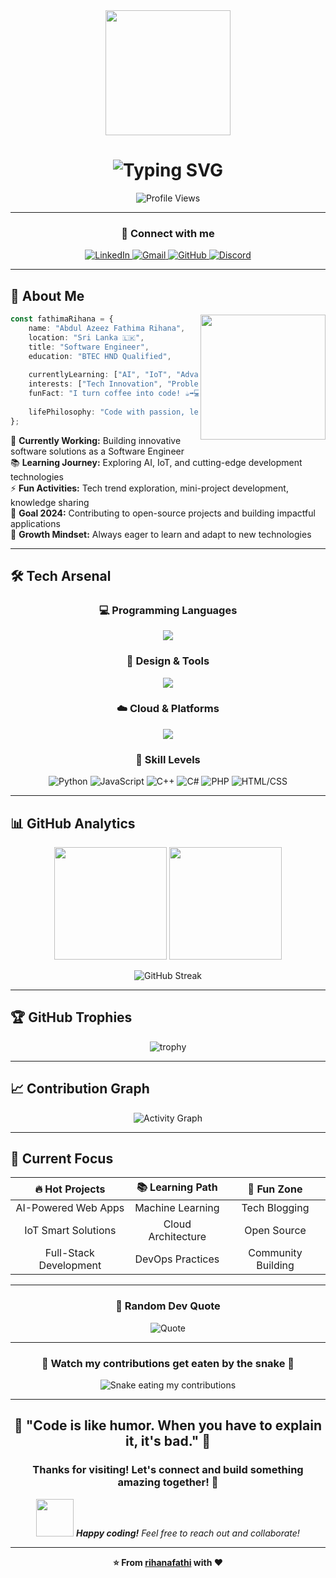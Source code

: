 <div align="center">
  <img height="200" src="https://media4.giphy.com/media/v1.Y2lkPTc5MGI3NjExbTNxNWZ6MzgwaXZraXN0b3l6cnJyZzdnbmcxaXR3Yjdxanp4Y2VyeiZlcD12MV9pbnRlcm5hbF9naWZfYnlfaWQmY3Q9Zw/xT9IgzoKnwFNmISR8I/giphy.gif"  />
  
  <h1>
    <img src="https://readme-typing-svg.demolab.com?font=Fira+Code&size=30&pause=1000&color=FF6B6B&center=true&vCenter=true&width=600&lines=Hey+there!+I'm+Fathima+Rihana+%F0%9F%91%8B;Software+Engineer+%F0%9F%92%BB;AI+%26+IoT+Enthusiast+%F0%9F%9A%80;Welcome+to+my+GitHub!" alt="Typing SVG" />
  </h1>
  
  <img src="https://komarev.com/ghpvc/?username=rihanafathi&label=Profile%20views&color=FF6B6B&style=for-the-badge" alt="Profile Views" />
</div>

---

<div align="center">
  
### 🌟 Connect with me
  
<a href="https://linkedin.com/in/fathima-rihana" target="_blank">
  <img src="https://img.shields.io/badge/LinkedIn-0077B5?style=for-the-badge&logo=linkedin&logoColor=white" alt="LinkedIn" />
</a>
<a href="mailto:your.email@example.com" target="_blank">
  <img src="https://img.shields.io/badge/Gmail-D14836?style=for-the-badge&logo=gmail&logoColor=white" alt="Gmail" />
</a>
<a href="https://github.com/rihanafathi" target="_blank">
  <img src="https://img.shields.io/badge/GitHub-100000?style=for-the-badge&logo=github&logoColor=white" alt="GitHub" />
</a>
<a href="https://discord.gg/yourdiscord" target="_blank">
  <img src="https://img.shields.io/badge/Discord-7289DA?style=for-the-badge&logo=discord&logoColor=white" alt="Discord" />
</a>

</div>

---

## 🚀 About Me

<img align="right" height="200" src="https://media.giphy.com/media/SWoSkN6DxTszqIKEqv/giphy.gif" />

```typescript
const fathimaRihana = {
    name: "Abdul Azeez Fathima Rihana",
    location: "Sri Lanka 🇱🇰",
    title: "Software Engineer",
    education: "BTEC HND Qualified",
    
    currentlyLearning: ["AI", "IoT", "Advanced Software Development"],
    interests: ["Tech Innovation", "Problem Solving", "Knowledge Sharing"],
    funFact: "I turn coffee into code! ☕️➡️💻",
    
    lifePhilosophy: "Code with passion, learn with curiosity! 🌟"
};
```

<div align="left">
  
🔭 **Currently Working:** Building innovative software solutions as a Software Engineer  
📚 **Learning Journey:** Exploring AI, IoT, and cutting-edge development technologies  
⚡ **Fun Activities:** Tech trend exploration, mini-project development, knowledge sharing  
🎯 **Goal 2024:** Contributing to open-source projects and building impactful applications  
🌱 **Growth Mindset:** Always eager to learn and adapt to new technologies  

</div>

---

## 🛠️ Tech Arsenal

<div align="center">

### 💻 Programming Languages
<img src="https://skillicons.dev/icons?i=python,js,cpp,cs,php,html,css" />

### 🎨 Design & Tools  
<img src="https://skillicons.dev/icons?i=figma,vscode,git,github,arduino" />

### ☁️ Cloud & Platforms
<img src="https://skillicons.dev/icons?i=gcp,firebase,vercel,netlify" />

</div>

<div align="center">

### 🌈 Skill Levels

![Python](https://img.shields.io/badge/Python-90%25-brightgreen?style=flat-square&logo=python&logoColor=white)
![JavaScript](https://img.shields.io/badge/JavaScript-85%25-yellow?style=flat-square&logo=javascript&logoColor=white)
![C++](https://img.shields.io/badge/C++-80%25-blue?style=flat-square&logo=cplusplus&logoColor=white)
![C#](https://img.shields.io/badge/C%23-75%25-purple?style=flat-square&logo=csharp&logoColor=white)
![PHP](https://img.shields.io/badge/PHP-70%25-blueviolet?style=flat-square&logo=php&logoColor=white)
![HTML/CSS](https://img.shields.io/badge/HTML%2FCSS-95%25-orange?style=flat-square&logo=html5&logoColor=white)

</div>

---

## 📊 GitHub Analytics

<div align="center">
  
<img height="180em" src="https://github-readme-stats.vercel.app/api?username=rihanafathi&show_icons=true&theme=tokyonight&include_all_commits=true&count_private=true&border_radius=15&bg_color=0D1117&title_color=FF6B6B&icon_color=FFD700&text_color=FFF"/>

<img height="180em" src="https://github-readme-stats.vercel.app/api/top-langs/?username=rihanafathi&layout=compact&theme=tokyonight&border_radius=15&bg_color=0D1117&title_color=FF6B6B&text_color=FFF"/>

</div>

<div align="center">
  
![GitHub Streak](https://streak-stats.demolab.com?user=rihanafathi&theme=tokyonight&border_radius=15&background=0D1117&ring=FF6B6B&fire=FFD700&currStreakLabel=FFF)

</div>

---

## 🏆 GitHub Trophies

<div align="center">
  
![trophy](https://github-profile-trophy.vercel.app/?username=rihanafathi&theme=tokyonight&no-frame=false&no-bg=false&margin-w=4&row=1)

</div>

---

## 📈 Contribution Graph

<div align="center">
  
![Activity Graph](https://github-readme-activity-graph.vercel.app/graph?username=rihanafathi&theme=tokyo-night&bg_color=0D1117&color=FF6B6B&line=FFD700&point=FFF&area=true&hide_border=true)

</div>

---

## 🎯 Current Focus

<div align="center">

| 🔥 **Hot Projects** | 📚 **Learning Path** | 🎪 **Fun Zone** |
|:---:|:---:|:---:|
| AI-Powered Web Apps | Machine Learning | Tech Blogging |
| IoT Smart Solutions | Cloud Architecture | Open Source |
| Full-Stack Development | DevOps Practices | Community Building |

</div>

---

<div align="center">
  
### 💭 Random Dev Quote
  
![Quote](https://quotes-github-readme.vercel.app/api?type=horizontal&theme=tokyonight)

</div>

---

<div align="center">

### 🐍 Watch my contributions get eaten by the snake 🐍

![Snake eating my contributions](https://raw.githubusercontent.com/rihanafathi/rihanafathi/output/github-contribution-grid-snake.svg)

</div>

---

<div align="center">
  
## 🌟 "Code is like humor. When you have to explain it, it's bad." 🌟
  
### Thanks for visiting! Let's connect and build something amazing together! 🚀

<img src="https://media.giphy.com/media/LnQjpWaON8nhr21vNW/giphy.gif" width="60"> <em><b>Happy coding!</b> Feel free to reach out and collaborate!</em>

</div>

---

<div align="center">
  
**⭐️ From [rihanafathi](https://github.com/rihanafathi) with ❤️**

</div>
